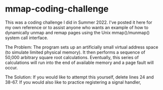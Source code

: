 # mmap-coding-challenge

This was a coding challenge I did in Summer 2022.  I've posted it here for my own reference or to assist anyone who wants an example of how to dynamically unmap and remap pages using the Unix mmap()/munmap() system call interface.

The Problem:
The program sets up an artificially small virtual address space (to simulate limited physical memory).  It then performs a sequence of 50,000 arbitrary square root calculations.  Eventually, this series of calculations will run into the end of available memory and a page fault will occur.

The Solution:
If you would like to attempt this yourself, delete lines 24 and 38-67.  If you would also like to practice registering a signal handler, 

